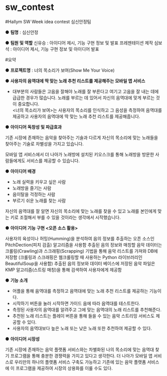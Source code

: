 # sw_contest
#Hallym SW Week idea contest 심신안정팀


● **팀명** : 심신안정

● **팀원 및 역할**
   신유승 : 아이디어 제시, 기능 구현 정보 및 발표 프레젠테이션 제작 
   심보석 : 아이디어 제시, 기능 구현 정보 및 아이디어 발표
 

#요약

● **프로젝트명** : 너의 목소리가 보여(Show Me Your Voice)

● **사용자의 음역대에 딱 맞는 노래 추천 리스트를 제공해주는 모바일 앱 서비스**

   - 대부분의 사람들은 고음을 잘해야 노래를 잘 부른다고 여기고 고음을 잘 내는 데에 급급한 경우가 많습니다.
     노래를 부르는 데 있어서 자신의 음역대에 맞게 부르는 것이 중요합니다.\
     <너의 목소리가 보여>는 사용자의 목소리를 인식하고 그 음성을 측정하여 음역대를 제공하고 사용자의 음역대에
     딱 맞는 노래 추천 리스트를 제공해줍니다.
     
     
● **아이디어 독창성 및 파급효과**

  기존 시장에 존재하는 음악을 찾아주는 기술과 다르게 자신의 목소리에 맞는 노래들을 찾아주는 기술로
  차별성을 가지고 있습니다.
  
  모바일 앱 서비스에서 더 나아가 노래방에 설치된 키오스크를 통해 노래방을 방문한 사람들에게도 서비스를
  제공할 수 있습니다.
  
  
  
● **아이디어 배경**

- 노래 실력을 키우고 싶은 사람
- 노래방을 즐기는 사람
- 음이탈을 걱정하는 사람
- 부르기 쉬운 노래를 찾는 사람

자신의 음역대를 잘 알면 자신의 목소리에 맞는 노래를 찾을 수 있고 노래를 본인에게 맞는 키로 조절해서 부를 수 
있을 것이라는 생각에서 시작했습니다.



● **아이디어 기능 구현 <오픈 소스 활용>**

사용자의 육성이나 허밍(Humming)을 분석하여 음의 정보를 추출하는 오픈 소스인 PitchDection(피치 검출) 알고리즘을 사용함
추출된 음의 정보와 매칭할 음악 데이터는 크롤링(Crawling)과 스크래핑(Scrapping) 기법을 통해 음악 리스트를 가져와 DB에 저장함 
(크롤링과 스크래핑은 웹크롤링할 때 사용하는 Python 라이브러리인 BeautifulSoup을 사용함)
추출된 음의 정보와 데이터 베이스에 저장된 음악 파일은 KMP 알고리즘(스트링 매칭)을 통해 검색하여 사용자에게 제공함


● **기능 소개**

  - 어플을 통해 음역대를 측정하고 음역대에 맞는 노래 추천 리스트를 제공하는 기능이다.
  - 시작하기 버튼을 눌러 시작하면 가이드 음에 따라 음역대를 테스트한다.
  - 측정된 사용자의 음역대를 알려주고 그에 맞는 음역대의 노래 리스트를 추천해준다.
  - 추천된 노래 리스트는 플레이 버튼을 통해 들을 수 있는 음악 스트리밍 서비스도 제공할 수 있다.
  - 사용자의 음역대보다 높은 노래 또는 낮은 노래 또한 추천하여 제공할 수 있다.



● **아이디어 시장성**

기존 시장에 존재하는 음악 플랫폼 서비스와는 차별화된 나의 목소리에 맞는 음역대 찾기 프로그램을 통해 충분한 경쟁력을 가지고 있다고 생각한다. 더 나아가 모바일 앱 서비스로 우리만의 하나의 플랫폼 서비스 구축도 가능하고 기존에 있는 음악 플랫폼 서비스에 이 프로그램을 제공하여 시장의 상용화를 이룰 수도 있다.




  
